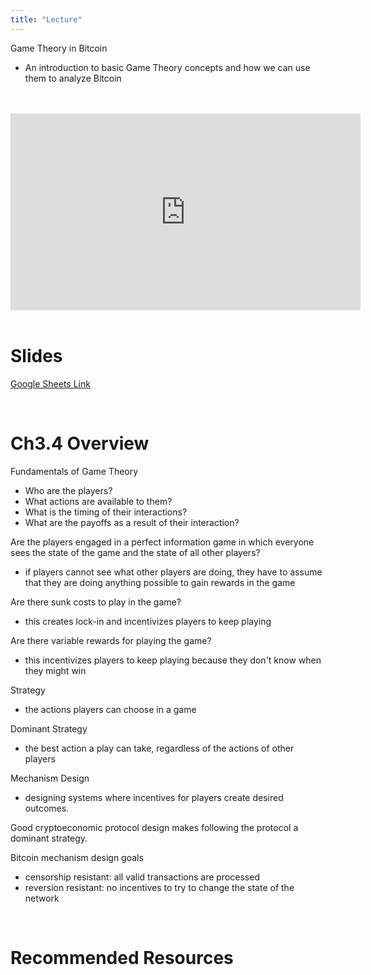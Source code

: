```yaml
---
title: "Lecture"
---
```


Game Theory in Bitcoin
- An introduction to basic Game Theory concepts and how we can use them to analyze Bitcoin

<br />
<br />
<iframe
	width="560"
	height="315"
	src="https://youtu.be/IT0HIsf7ilY"
	frameborder="0"
	allow="accelerometer; autoplay; encrypted-media; gyroscope; picture-in-picture"
	allowfullscreen>
</iframe>
<br />
<br />

# Slides

[Google Sheets Link](https://docs.google.com/presentation/d/16kkXHOTIE-1f9_K2jVGhkHdawp_hvxuS86m6xo46fC0/edit#slide=id.g5a34b56300_0_396)

<br />

# Ch3.4 Overview

Fundamentals of Game Theory
- Who are the players?
- What actions are available to them?
- What is the timing of their interactions?
- What are the payoffs as a result of their interaction?

Are the players engaged in a perfect information game in which everyone sees the state of the game and the state of all other players?
- if players cannot see what other players are doing, they have to assume that they are doing anything possible to gain rewards in the game

Are there sunk costs to play in the game?
- this creates lock-in and incentivizes players to keep playing

Are there variable rewards for playing the game?
- this incentivizes players to keep playing because they don't know when they might win

Strategy
- the actions players can choose in a game

Dominant Strategy
- the best action a play can take, regardless of the actions of other players

Mechanism Design
- designing systems where incentives for players create desired outcomes.

Good cryptoeconomic protocol design makes following the protocol a dominant strategy.

Bitcoin mechanism design goals
- censorship resistant: all valid transactions are processed
- reversion resistant: no incentives to try to change the state of the network

<br />

# Recommended Resources


<br />


